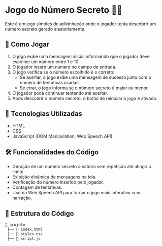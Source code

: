 # Jogo do Número Secreto 🎲🔢

Este é um jogo simples de adivinhação onde o jogador tenta descobrir um número secreto gerado aleatoriamente.

## 🚀 Como Jogar

1. O jogo exibe uma mensagem inicial informando que o jogador deve escolher um número entre 1 e 10.
2. O jogador insere um número no campo de entrada.
3. O jogo verifica se o número escolhido é o correto:
   - Se acertar, o jogo exibe uma mensagem de sucesso junto com o número de tentativas usadas.
   - Se errar, o jogo informa se o número secreto é maior ou menor.
4. O jogador pode continuar tentando até acertar.
5. Após descobrir o número secreto, o botão de reiniciar o jogo é ativado.

## 🔧 Tecnologias Utilizadas

- HTML
- CSS
- JavaScript (DOM Manipulation, Web Speech API)

## 🛠️ Funcionalidades do Código

- Geração de um número secreto aleatório sem repetição até atingir o limite.
- Exibição dinâmica de mensagens na tela.
- Verificação do número inserido pelo jogador.
- Contagem de tentativas.
- Uso da Web Speech API para tornar o jogo mais interativo com narração.

## 📂 Estrutura do Código

```bash
📂 projeto
 ├── 📜 index.html
 ├── 📜 styles.css
 ├── 📜 script.js
